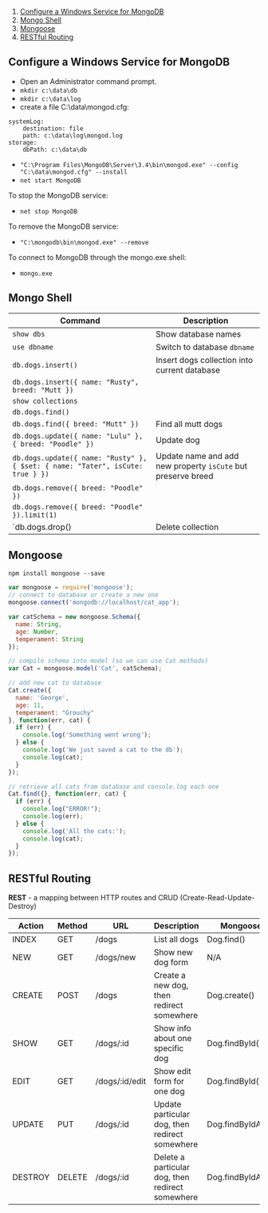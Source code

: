 <!-- TOC depthTo:2 orderedList:true -->

1. [Configure a Windows Service for MongoDB](#configure-a-windows-service-for-mongodb)
2. [Mongo Shell](#mongo-shell)
3. [Mongoose](#mongoose)
4. [RESTful Routing](#restful-routing)

<!-- /TOC -->

## Configure a Windows Service for MongoDB

- Open an Administrator command prompt.
- `mkdir c:\data\db`
- `mkdir c:\data\log`
- create a file C:\data\mongod.cfg:

```
systemLog:
    destination: file
    path: c:\data\log\mongod.log
storage:
    dbPath: c:\data\db
```

- `"C:\Program Files\MongoDB\Server\3.4\bin\mongod.exe" --config "C:\data\mongod.cfg" --install`
- `net start MongoDB`

To stop the MongoDB service:
- `net stop MongoDB`

To remove the MongoDB service:
- `"C:\mongodb\bin\mongod.exe" --remove`

To connect to MongoDB through the mongo.exe shell:
- `mongo.exe`


## Mongo Shell

Command           | Description 
------------------|------------------------
`show dbs`        | Show database names
`use dbname`      | Switch to database `dbname`
`db.dogs.insert()`| Insert dogs collection into current database
`db.dogs.insert({ name: "Rusty", breed: "Mutt })`|
`show collections`|
`db.dogs.find()`  |
`db.dogs.find({ breed: "Mutt" })`| Find all mutt dogs
`db.dogs.update({ name: "Lulu" }, { breed: "Poodle" })`| Update dog
`db.dogs.update({ name: "Rusty" }, { $set: { name: "Tater", isCute: true } })`| Update name and add new property `isCute` but preserve breed
`db.dogs.remove({ breed: "Poodle" })`|
`db.dogs.remove({ breed: "Poodle" }).limit(1)`|
`db.dogs.drop()| Delete collection


## Mongoose

`npm install mongoose --save`

```js
var mongoose = require('mongoose');
// connect to database or create a new one
mongoose.connect('mongodb://localhost/cat_app');

var catSchema = new mongoose.Schema({
  name: String,
  age: Number,
  temperament: String
});

// compile schema into model (so we can use Cat methods)
var Cat = mongoose.model('Cat', catSchema);

// add new cat to database
Cat.create({
  name: 'George',
  age: 11,
  temperament: "Grouchy"
}, function(err, cat) {
  if (err) {
    console.log('Something went wrong');
  } else {
    console.log('We just saved a cat to the db');
    console.log(cat);
  }
});

// retrieve all cats from database and console.log each one
Cat.find({}, function(err, cat) {
  if (err) {
    console.log("ERROR!");
    console.log(err);
  } else {
    console.log('All the cats:');
    console.log(cat);
  }
});
```


## RESTful Routing

**REST** - a mapping between HTTP routes and CRUD (Create-Read-Update-Destroy)

Action	| Method | URL | Description | Mongoose Method
--------|--------|-----|-------------|----------------
INDEX   | GET    | /dogs | List all dogs | Dog.find()
NEW	    | GET    | /dogs/new | Show new dog form | N/A
CREATE	| POST   | /dogs | Create a new dog, then redirect somewhere | Dog.create()
SHOW	  | GET    | /dogs/:id | Show info about one specific dog | Dog.findById()
EDIT	  | GET    | /dogs/:id/edit | Show edit form for one dog | Dog.findById()
UPDATE	| PUT    | /dogs/:id | Update particular dog, then redirect somewhere | Dog.findByIdAndUpdate()
DESTROY	| DELETE | /dogs/:id | Delete a particular dog, then redirect somewhere | Dog.findByIdAndRemove()